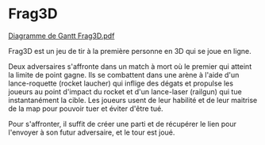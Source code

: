 # Frag3D 
[Diagramme de Gantt Frag3D.pdf](https://github.com/PatPast/Frag3D/files/10520473/Diagramme.de.Gantt.Frag3D.pdf)

Frag3D est un jeu de tir à la première personne en 3D qui se joue en ligne.

Deux adversaires s'affronte dans un match à mort où le premier qui atteint la limite de point gagne. 
Ils se combattent dans une arène à l'aide d'un lance-roquette (rocket laucher) qui inflige des dégats et propulse les joueurs au point d'impact du rocket et d'un lance-laser (railgun) qui tue instantanément la cible.
Les joueurs usent de leur habilité et de leur maitrise de la map pour pouvoir tuer et éviter d'être tué.

Pour s'affronter, il suffit de créer une parti et de récupérer le lien pour l'envoyer à son futur adversaire, et le tour est joué.
